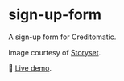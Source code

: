 # sign-up-form
A sign-up form for Creditomatic.

Image courtesy of [Storyset](https://storyset.com).

🔗 [Live demo](https://adamd3.github.io/sign-up-form/).